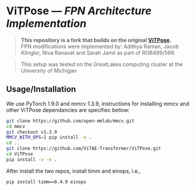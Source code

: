 # ViTPose –– *FPN Architecture Implementation* 

> **This repository is a fork that builds on the original [ViTPose](https://github.com/ViTAE-Transformer/ViTPose).**  
> FPN modifications were implemented by: Adithya Raman, Jacob Klingler, Niva Ranavat and Sarah Jamil as part of ROB499/599.

> This setup was tested on the GreatLakes computing cluster at the University of Michigan




## Usage/Installation

We use PyTorch 1.9.0 and mmcv 1.3.9, instructions for installing mmcv and other ViTPose dependancies are specifiec bellow:
```bash
git clone https://github.com/open-mmlab/mmcv.git
cd mmcv
git checkout v1.3.9
MMCV_WITH_OPS=1 pip install -e .
cd ..
git clone https://github.com/ViTAE-Transformer/ViTPose.git
cd ViTPose
pip install -v -e .
```

After install the two repos, install timm and einops, i.e.,
```bash
pip install timm==0.4.9 einops
```



